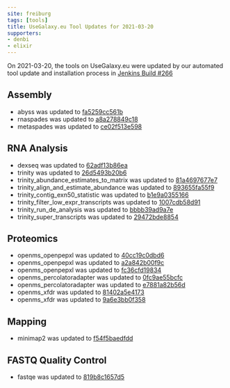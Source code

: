 ```yaml
---
site: freiburg
tags: [tools]
title: UseGalaxy.eu Tool Updates for 2021-03-20
supporters:
- denbi
- elixir
---
```


On 2021-03-20, the tools on UseGalaxy.eu were updated by our automated tool update and installation process in [Jenkins Build #266](https://build.galaxyproject.eu/job/usegalaxy-eu/job/install-tools/#266/)


## Assembly

- abyss was updated to [fa5259cc561b](https://toolshed.g2.bx.psu.edu/view/iuc/abyss/fa5259cc561b)
- rnaspades was updated to [a8a278849c18](https://toolshed.g2.bx.psu.edu/view/iuc/rnaspades/a8a278849c18)
- metaspades was updated to [ce02f513e598](https://toolshed.g2.bx.psu.edu/view/nml/metaspades/ce02f513e598)

## RNA Analysis

- dexseq was updated to [62adf13b86ea](https://toolshed.g2.bx.psu.edu/view/iuc/dexseq/62adf13b86ea)
- trinity was updated to [26d5493b20b6](https://toolshed.g2.bx.psu.edu/view/iuc/trinity/26d5493b20b6)
- trinity_abundance_estimates_to_matrix was updated to [81a4697677e7](https://toolshed.g2.bx.psu.edu/view/iuc/trinity_abundance_estimates_to_matrix/81a4697677e7)
- trinity_align_and_estimate_abundance was updated to [893655fa55f9](https://toolshed.g2.bx.psu.edu/view/iuc/trinity_align_and_estimate_abundance/893655fa55f9)
- trinity_contig_exn50_statistic was updated to [b1e9a0355166](https://toolshed.g2.bx.psu.edu/view/iuc/trinity_contig_exn50_statistic/b1e9a0355166)
- trinity_filter_low_expr_transcripts was updated to [1007cdb58d91](https://toolshed.g2.bx.psu.edu/view/iuc/trinity_filter_low_expr_transcripts/1007cdb58d91)
- trinity_run_de_analysis was updated to [bbbb39ad9a7e](https://toolshed.g2.bx.psu.edu/view/iuc/trinity_run_de_analysis/bbbb39ad9a7e)
- trinity_super_transcripts was updated to [29472bde8854](https://toolshed.g2.bx.psu.edu/view/iuc/trinity_super_transcripts/29472bde8854)

## Proteomics

- openms_openpepxl was updated to [40cc19c0dbd6](https://toolshed.g2.bx.psu.edu/view/galaxyp/openms_openpepxl/40cc19c0dbd6)
- openms_openpepxl was updated to [a2a842b00f9c](https://toolshed.g2.bx.psu.edu/view/galaxyp/openms_openpepxl/a2a842b00f9c)
- openms_openpepxl was updated to [fc36cfd19834](https://toolshed.g2.bx.psu.edu/view/galaxyp/openms_openpepxl/fc36cfd19834)
- openms_percolatoradapter was updated to [0fc9ae55bcfc](https://toolshed.g2.bx.psu.edu/view/galaxyp/openms_percolatoradapter/0fc9ae55bcfc)
- openms_percolatoradapter was updated to [e7881a82b56d](https://toolshed.g2.bx.psu.edu/view/galaxyp/openms_percolatoradapter/e7881a82b56d)
- openms_xfdr was updated to [81402a5e4173](https://toolshed.g2.bx.psu.edu/view/galaxyp/openms_xfdr/81402a5e4173)
- openms_xfdr was updated to [9a6e3bb0f358](https://toolshed.g2.bx.psu.edu/view/galaxyp/openms_xfdr/9a6e3bb0f358)

## Mapping

- minimap2 was updated to [f54f5baedfdd](https://toolshed.g2.bx.psu.edu/view/iuc/minimap2/f54f5baedfdd)

## FASTQ Quality Control

- fastqe was updated to [819b8c1657d5](https://toolshed.g2.bx.psu.edu/view/iuc/fastqe/819b8c1657d5)

